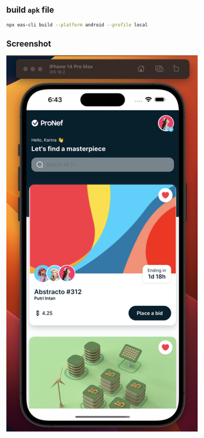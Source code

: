 ## build `apk` file

```bash
npx eas-cli build --platform android --profile local
```

## Screenshot

![Screenshot](./screenshot.png)
